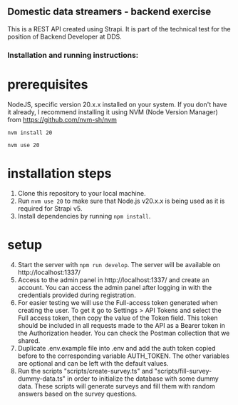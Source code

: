 ## Domestic data streamers - backend exercise

This is a REST API created using Strapi. It is part of the technical test for the position of Backend Developer at DDS.

### Installation and running instructions:

# prerequisites
NodeJS, specific version 20.x.x installed on your system. If you don't have it already, I recommend installing it using NVM (Node Version Manager) from https://github.com/nvm-sh/nvm

`nvm install 20`

`nvm use 20`

# installation steps

1. Clone this repository to your local machine.
2. Run `nvm use 20` to make sure that Node.js v20.x.x is being used as it is required for Strapi v5.
3. Install dependencies by running `npm install`.

# setup 
4. Start the server with `npm run develop`. The server will be available on http://localhost:1337/
5. Access to the admin panel in http://localhost:1337/ and create an account. You can access the admin panel after logging in with the credentials provided during registration.
6. For easier testing we will use the Full-access token generated when creating the user. To get it go to Settings > API Tokens and select the Full access token, then copy the value of the Token field. This token should be included in all requests made to the API as a Bearer token in the Authorization header. You can check the Postman collection that we shared.
7. Duplicate .env.example file into .env and add the auth token copied before to the corresponding variable AUTH_TOKEN. The other variables are optional and can be left with the default values.
8. Run the scripts "scripts/create-survey.ts" and "scripts/fill-survey-dummy-data.ts" in order to initialize the database with some dummy data. These scripts will generate surveys and fill them with random answers based on the survey questions.
